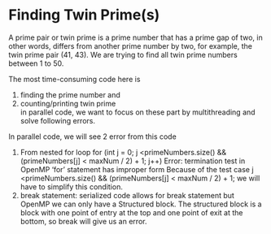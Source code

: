 # Finding Twin Prime(s)  

A prime pair or twin prime is a prime number that has a prime gap of two, in other words,
differs from another prime number by two, for example, the twin prime pair (41, 43).
We are trying to find all twin prime numbers between 1 to 50.

The most time-consuming code here is   
1) finding the prime number and   
2) counting/printing twin prime  
in parallel code, we want to focus on these part by multithreading and solve following errors.

In parallel code, we will see 2 error from this code
1)	From nested for loop 
for (int j = 0; j <primeNumbers.size() && (primeNumbers[j] < maxNum / 2) + 1; j++)
Error: termination test in OpenMP ‘for’ statement has improper form
Because of the test case j <primeNumbers.size() && (primeNumbers[j] < maxNum / 2) + 1; we will have to simplify this condition.
2)	break statement: serialized code allows for break statement but OpenMP we can only have a Structured block. The structured block is a block with one point of entry at the top and one point of exit at the bottom, so break will give us an error.
